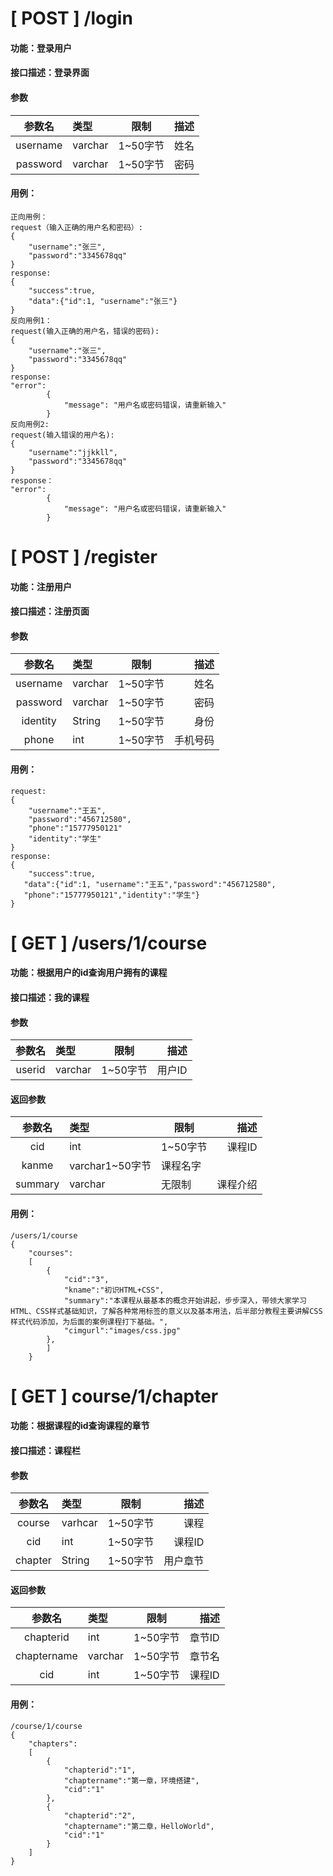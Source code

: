 # [ POST ] /login
#### 功能：登录用户
#### 接口描述：登录界面
#### 参数
| 参数名 | 类型 | 限制 | 描述 |
|:-------:|:-------|--------|--------:|
|username|varchar|1~50字节|姓名|
|password|varchar|1~50字节|密码|
#### 用例：
```
正向用例：
request（输入正确的用户名和密码）:
{
	"username":"张三",
	"password":"3345678qq"
}
response:
{
    "success":true,
    "data":{"id":1, "username":"张三"}
}
反向用例1：
request(输入正确的用户名，错误的密码):
{
	"username":"张三",
	"password":"3345678qq"
}
response:
"error": 
        {
            "message": "用户名或密码错误，请重新输入"
        }
反向用例2:
request(输入错误的用户名):
{
	"username":"jjkkll",
	"password":"3345678qq"
}
response：
"error": 
        {
            "message": "用户名或密码错误，请重新输入"
        }

```
# [ POST ] /register
#### 功能：注册用户
#### 接口描述：注册页面
#### 参数
| 参数名 | 类型 | 限制 | 描述 |
|:-------:|:-------|--------|--------:|
|username|varchar|1~50字节|姓名|
|password|varchar|1~50字节|密码|
|identity|String|1~50字节|身份|
|phone|int|1~50字节|手机号码|
#### 用例：
```
request:
{
	"username":"王五",
	"password":"456712580",
	"phone":"15777950121"
	"identity":"学生"
}
response:
{
	"success":true,
   "data":{"id":1, "username":"王五","password":"456712580",
   "phone":"15777950121","identity":"学生"}
}
```
# [ GET ] /users/1/course
#### 功能：根据用户的id查询用户拥有的课程
#### 接口描述：我的课程
#### 参数
| 参数名 | 类型 | 限制 | 描述 |
|:-------:|:-------|--------|--------:|
|userid|varchar|1~50字节|用户ID|
#### 返回参数
| 参数名 | 类型 | 限制 | 描述 |
|:-------:|:-------|--------|--------:|
|cid|int|1~50字节|课程ID|
|kanme|varchar1~50字节|课程名字|
|summary|varchar|无限制|课程介绍|
#### 用例：
```
/users/1/course
{
	"courses":
	[
		{
			"cid":"3",
			"kname":"初识HTML+CSS",
			"summary":"本课程从最基本的概念开始讲起，步步深入，带领大家学习HTML、CSS样式基础知识，了解各种常用标签的意义以及基本用法，后半部分教程主要讲解CSS样式代码添加，为后面的案例课程打下基础。",
			"cimgurl":"images/css.jpg"
		},
		]
	}
```
# [ GET ] course/1/chapter
#### 功能：根据课程的id查询课程的章节
#### 接口描述：课程栏
#### 参数
| 参数名 | 类型 | 限制 | 描述 |
|:-------:|:-------|--------|--------:|
|course|varhcar|1~50字节|课程|
|cid|int|1~50字节|课程ID|
|chapter|String|1~50字节|用户章节|
#### 返回参数
| 参数名 | 类型 | 限制 | 描述 |
|:-------:|:-------|--------|--------:|
|chapterid|int|1~50字节|章节ID|
|chaptername|varchar|1~50字节|章节名|
|cid|int|1~50字节|课程ID|
#### 用例：
```
/course/1/course
{
	"chapters":
	[
		{
			"chapterid":"1",
			"chaptername":"第一章，环境搭建",
			"cid":"1"
		},
		{
			"chapterid":"2",
			"chaptername":"第二章，HelloWorld",
			"cid":"1"
		}
	]
}